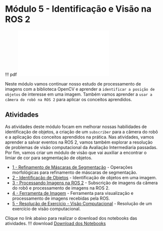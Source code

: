 # Módulo 5 - Identificação e Visão na ROS 2

!!! pdf
    ![](slides.pdf)

Neste módulo vamos continuar nosso estudo de processamento de imagens com a biblioteca OpenCV e aprender a `identificar a posição de objetos` de interesse em uma imagem. Também vamos aprender a `usar a câmera do robô na ROS 2` para aplicar os conceitos aprendidos.

## Atividades

As atividades deste módulo focam em melhorar nossas habilidades de identificação de objetos, a criação de um `subscriber` para a câmera do robô e a aplicação dos conceitos aprendidos na prática. Nas atividades, vamos aprender a salvar eventos na ROS 2, vamos também explorar a resolução de problemas de visão computacional da Avaliação Intermediaria passadas. Por fim, vamos criar um módulo de visão que vai auxiliar a encontrar o limiar de cor para segmentação de objetos.

- [1 - Refinamento de Máscaras de Segmentação](atividades/1-morfologia.ipynb) - Operações morfológicas para refinamento de máscaras de segmentação.
- [2 - Identificação de Objetos](atividades/2-identificacao.ipynb) - Identificação de objetos em uma imagem.
- [3 - Processando Imagens na ROS 2](atividades/3-image_subscriber.md) - Subscrição de imagens da câmera do robô e processamento de imagens na ROS 2.
- [4 - Ferramenta de Imagem](atividades/4-image_tool.md) - Ferramenta para visualização e processamento de imagens recebidas pela ROS.
- [5 - Resolução de Exercício - Visão Computacional](atividades/51-enunciado.md) - Resolução de um exercício de visão computacional.

Clique no link abaixo para realizar o download dos notebooks das atividades.
!!! download
    [Download dos Notebooks](atividades_cap_5.zip)

<!-- ## Para entregar

!!! exercise
    Clique no link abaixo para ser direcionado para o Github Classroom da APS 5.

    As APSs são em dupla dentro da mesma turma, no link você deve escolher seu parceiro e/ou criar um grupo.

    As entregas da APS 5 são em vídeo. Siga o tutorial [guia de configuração da APS](https://insper.github.io/robotica-computacional/screen_record/) para saber como fazer a gravação do vídeo no Ubuntu. Feito isso, realize o upload do vídeo no YouTube e coloque o link no arquivo `README.md` do seu repositório.

    [APS 5 - Github Classroom]({{ link_APS5 }})

    A data final de entrega é **{{ data_APS5 }}**. -->